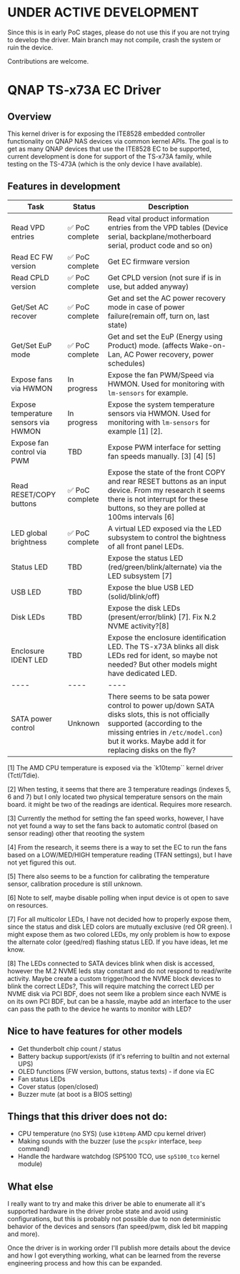 # UNDER ACTIVE DEVELOPMENT
Since this is in early PoC stages, please do not use this if you are not trying to develop the driver. Main branch may not compile, crash the system or ruin the device.

Contributions are welcome. 

# QNAP TS-x73A EC Driver

## Overview
This kernel driver is for exposing the ITE8528 embedded controller functionality on QNAP NAS devices via common kernel APIs. The goal is to get as many QNAP devices that use the ITE8528 EC to be supported, current development is done  for support of the TS-x73A family, while testing on the TS-473A (which is the only device I have available).


## Features in development
 Task | Status | Description  |
-|-|-|
 Read VPD entries | :white_check_mark: PoC complete | Read vital product information entries from the VPD tables (Device serial, backplane/motherboard serial, product code and so on)
Read EC FW version| :white_check_mark: PoC complete | Get EC firmware version
Read CPLD version| :white_check_mark: PoC complete | Get CPLD version (not sure if is in use, but added anyway)
Get/Set AC recover| :white_check_mark: PoC complete | Get and set the AC power recovery mode in case of power failure(remain off, turn on, last state)
Get/Set EuP mode| :white_check_mark: PoC complete | Get and set the EuP (Energy using Product) mode. (affects Wake-on-Lan, AC Power recovery, power schedules)
Expose fans via HWMON | In progress | Expose the fan PWM/Speed via HWMON. Used for monitoring with `lm-sensors` for example. 
Expose temperature sensors via HWMON | In progress | Expose the system temperature sensors via HWMON. Used for monitoring with `lm-sensors` for example [1] [2]. 
Expose fan control via PWM | TBD | Expose PWM interface for setting fan speeds manually. [3] [4] [5]
Read RESET/COPY buttons |  :white_check_mark: PoC complete | Expose the state of the front COPY and rear RESET buttons as an input device. From my research it seems there is not interrupt for these buttons, so they are polled at 100ms intervals [6]
LED global brightness |  :white_check_mark: PoC complete | A virtual LED exposed via the LED subsystem to control the bightness of all front panel LEDs.
Status LED | TBD | Expose the status LED (red/green/blink/alternate) via the LED subsystem [7]
USB LED | TBD |  Expose the blue USB LED (solid/blink/off)
Disk LEDs | TBD | Expose the disk LEDs (present/error/blink) [7]. Fix N.2 NVME activity?[8] 
Enclosure IDENT LED | TBD | Expose the enclosure identification LED. The TS-x73A blinks all disk LEDs red for ident, so maybe not needed? But other models might have dedicated LED. 
|----|----|----
SATA power control | Unknown | There seems to be sata power control to power up/down SATA disks slots, this is not officially supported (according to the missing entries in `/etc/model.con`) but it works. Maybe add it for replacing disks on the fly?


[1] The AMD CPU temperature is exposed via the `k10temp`` kernel driver (Tctl/Tdie). 

[2] When testing, it seems that there are 3 temperature readings (indexes 5, 6 and 7) but I only located two physical temperature sensors on the main board. it might be two of the readings are identical. Requires more research. 

[3] Currently the method for setting the fan speed works, however, I have not yet found a way to set the fans back to automatic control (based on sensor reading) other that reooting the system 

[4] From the research, it seems there is a way to set the EC to run the fans based on a LOW/MED/HIGH temperature reading (TFAN settings), but I have not yet figured this out. 

[5] There also seems to be a function for calibrating the temperature sensor, calibration procedure is still unknown. 

[6] Note to self, maybe disable polling when input device is ot open to save on resources. 

[7] For all multicolor LEDs, I have not decided how to properly expose them, since the status and disk LED colors are mutually exclusive (red OR green). I might expose them as two colored LEDs, my only problem is how to expose the alternate color (geed/red) flashing status LED. If you have ideas, let me know. 

[8] The LEDs connected to SATA devices blink when disk is accessed, however the M.2 NVME leds stay constant and do not respond to read/write activity. Maybe create a custom trigger/hood the NVME block devices to blink the correct LEDs?, This will require matching the correct LED per NVME disk via PCI BDF, does not seem like a problem since each NVME is on its own PCI BDF, but can be a hassle, maybe add an interface to the user can pass the path to the device he wants to monitor with LED? 

## Nice to have features for other models
- Get thunderbolt chip count / status
- Battery backup support/exists (if it's referring to builtin and not external UPS)
- OLED functions (FW version, buttons, status texts) - if done via EC
- Fan status LEDs
- Cover status  (open/closed)
- Buzzer mute (at boot is a BIOS setting)

## Things that this driver does not do:
- CPU temperature (no SYS) (use `k10temp` AMD cpu kernel driver)
- Making sounds with the buzzer (use the `pcspkr` interface, `beep` command)
- Handle the hardware watchdog (SP5100 TCO, use `sp5100_tco` kernel module) 

## What else
I really want to try and make this driver be able to enumerate all it's supported hardware in the driver probe state and avoid using configurations, but this is probably not possible due to non deterministic behavior of the devices and sensors (fan speed/pwm, disk led bit mapping and more). 

Once the driver is in working order I'll publish more details about the device and how I got everything working, what can be learned from the reverse engineering process and how this can be expanded. 
